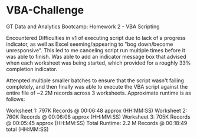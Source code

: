 # VBA-Challenge
GT Data and Analytics Bootcamp: Homework 2 - VBA Scripting


Encountered Difficulties in v1 of executing script due to lack of a progress indicator, as well as Excel seeming/appearing to "bog down/become unresponsive". This led to me canceling script run multiple times before it was able to finish.  Was able to add an indicator message box that advised when each worksheet was being started, which provided for a roughly 33% completion indicator. 

Attenpted multiple smaller batches to ensure that the script wasn't failing completely, and then finally was able to execute the VBA script against the entire file of ~2.2M records across 3 worksheets. Approximate runtime is as follows: 

Worksheet 1: 797K Records @ 00:06:48 approx (HH:MM:SS) 
Worksheet 2: 760K Records @ 00:06:08 approx (HH:MM:SS) 
Worksheet 3: 705K Records @ 00:05:45 approx (HH:MM:SS) 
Total Runtime: 2.2 M Records @ 00:18:49 total (HH:MM:SS) 
